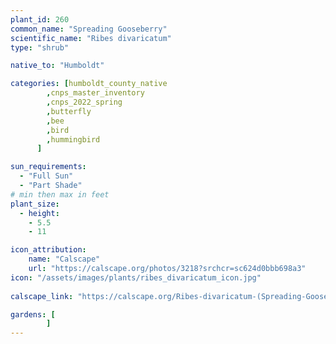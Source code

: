 ```yaml
---
plant_id: 260 
common_name: "Spreading Gooseberry"
scientific_name: "Ribes divaricatum"
type: "shrub"

native_to: "Humboldt"

categories: [humboldt_county_native
        ,cnps_master_inventory
        ,cnps_2022_spring
        ,butterfly
        ,bee
        ,bird
        ,hummingbird
      ]

sun_requirements:
  - "Full Sun"
  - "Part Shade"
# min then max in feet
plant_size:
  - height: 
    - 5.5 
    - 11

icon_attribution: 
    name: "Calscape"
    url: "https://calscape.org/photos/3218?srchcr=sc624d0bbb698a3"
icon: "/assets/images/plants/ribes_divaricatum_icon.jpg"
 
calscape_link: "https://calscape.org/Ribes-divaricatum-(Spreading-Gooseberry)"

gardens: [
        ]
---
```








